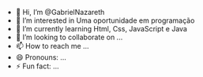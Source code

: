 - 👋 Hi, I’m @GabrielNazareth
- 👀 I’m interested in Uma oportunidade em programação
- 🌱 I’m currently learning Html, Css, JavaScript e Java
- 💞️ I’m looking to collaborate on ...
- 📫 How to reach me ...
- 😄 Pronouns: ...
- ⚡ Fun fact: ...

<!---
GabrielNazareth/GabrielNazareth is a ✨ special ✨ repository because its `README.md` (this file) appears on your GitHub profile.
You can click the Preview link to take a look at your changes.
--->
